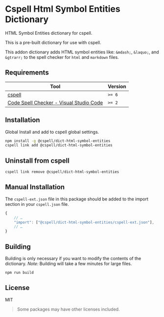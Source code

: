 # Cspell Html Symbol Entities Dictionary

HTML Symbol Entities dictionary for cspell.

This is a pre-built dictionary for use with cspell.

This addon dictionary adds HTML symbol entities like: `&mdash;`, `&laquo;`, and `&gtrarr;` to the spell checker for `html` and `markdown` files.

## Requirements

| Tool                                                                                                                                 | Version |
| ------------------------------------------------------------------------------------------------------------------------------------ | ------- |
| [cspell](https://github.com/streetsidesoftware/cspell)                                                                               | `>= 6`  |
| [Code Spell Checker - Visual Studio Code](https://marketplace.visualstudio.com/items?itemName=streetsidesoftware.code-spell-checker) | `>= 2`  |

## Installation

Global Install and add to cspell global settings.

```sh
npm install -g @cspell/dict-html-symbol-entities
cspell link add @cspell/dict-html-symbol-entities
```

## Uninstall from cspell

```sh
cspell link remove @cspell/dict-html-symbol-entities
```

## Manual Installation

The `cspell-ext.json` file in this package should be added to the import section in your `cspell.json` file.

```javascript
{
    // …
    "import": ["@cspell/dict-html-symbol-entities/cspell-ext.json"],
    // …
}
```

## Building

Building is only necessary if you want to modify the contents of the dictionary.
_Note:_ Building will take a few minutes for large files.

```sh
npm run build
```

## License

MIT

> Some packages may have other licenses included.
